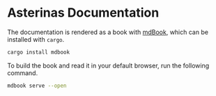 # Asterinas Documentation

The documentation is rendered as a book with [mdBook](https://rust-lang.github.io/mdBook/),
which can be installed with `cargo`.

```bash
cargo install mdbook
```

To build the book and read it in your default browser, run the following command.

```bash
mdbook serve --open
```